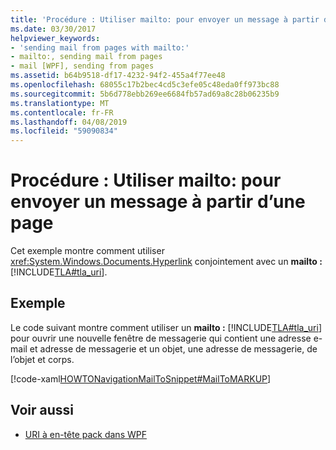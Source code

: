 ```yaml
---
title: 'Procédure : Utiliser mailto: pour envoyer un message à partir d’une page'
ms.date: 03/30/2017
helpviewer_keywords:
- 'sending mail from pages with mailto:'
- mailto:, sending mail from pages
- mail [WPF], sending from pages
ms.assetid: b64b9518-df17-4232-94f2-455a4f77ee48
ms.openlocfilehash: 68055c17b2bec4cd5c3efe05c48eda0ff973bc88
ms.sourcegitcommit: 5b6d778ebb269ee6684fb57ad69a8c28b06235b9
ms.translationtype: MT
ms.contentlocale: fr-FR
ms.lasthandoff: 04/08/2019
ms.locfileid: "59090834"
---
```

# <a name="how-to-use-mailto-to-send-mail-from-a-page"></a>Procédure : Utiliser mailto: pour envoyer un message à partir d’une page
Cet exemple montre comment utiliser <xref:System.Windows.Documents.Hyperlink> conjointement avec un **mailto :**[!INCLUDE[TLA#tla_uri](../../../../includes/tlasharptla-uri-md.md)].  
  
## <a name="example"></a>Exemple  
 Le code suivant montre comment utiliser un **mailto :** [!INCLUDE[TLA#tla_uri](../../../../includes/tlasharptla-uri-md.md)] pour ouvrir une nouvelle fenêtre de messagerie qui contient une adresse e-mail et adresse de messagerie et un objet, une adresse de messagerie, de l’objet et corps.  
  
 [!code-xaml[HOWTONavigationMailToSnippet#MailToMARKUP](~/samples/snippets/csharp/VS_Snippets_Wpf/HOWTONavigationMailToSnippet/CS/HomePage.xaml#mailtomarkup)]  
  
## <a name="see-also"></a>Voir aussi

- [URI à en-tête pack dans WPF](pack-uris-in-wpf.md)
